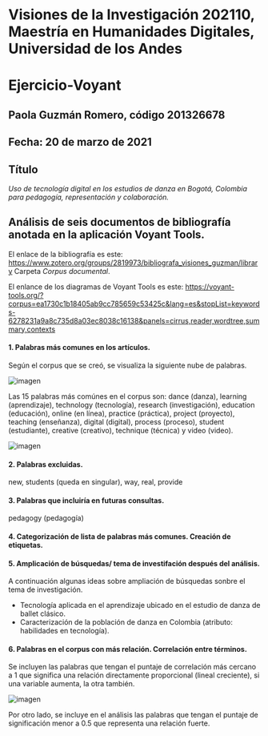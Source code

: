# Visiones de la Investigación 202110, Maestría en Humanidades Digitales, Universidad de los Andes

# Ejercicio-Voyant

## Paola Guzmán Romero, código 201326678

## Fecha: 20 de marzo de 2021

## Título
*Uso de tecnología digital en los estudios de danza en Bogotá, Colombia para pedagogía, representación y colaboración.*

## Análisis de seis documentos de bibliografía anotada en la aplicación Voyant Tools.

El enlace de la bibliografía es este: https://www.zotero.org/groups/2819973/bibliografa_visiones_guzman/library 
Carpeta _*Corpus documental*_. 

El enlance de los diagramas de Voyant Tools es este: https://voyant-tools.org/?corpus=ea1730c1b18405ab9cc785659c53425c&lang=es&stopList=keywords-6278231a9a8c735d8a03ec8038c16138&panels=cirrus,reader,wordtree,summary,contexts

#### 1. Palabras más comunes en los artículos. 

Según el corpus que se creó, se visualiza la siguiente nube de palabras. 

![imagen](https://github.com/nivaca/Visiones202110/blob/main/GuzmanP/Corpus/Im%C3%A1genes/Nube%20de%20palabras.png)

Las 15 palabras más comúnes en el corpus son: dance (danza), learning (aprendizaje), technology (tecnología), research (investigación), education (educación), online (en línea), practice (práctica), project (proyecto), teaching (enseñanza), digital (digital), process (proceso), student (estudiante), creative (creativo), technique (técnica) y video (video). 

![imagen](https://github.com/nivaca/Visiones202110/blob/main/GuzmanP/Corpus/Im%C3%A1genes/Palabras%20ma%CC%81s%20comunes.png)

#### 2. Palabras excluidas. 

new, students (queda en singular), way, real, provide

#### 3. Palabras que incluiría en futuras consultas. 

pedagogy (pedagogía)

#### 4. Categorización de lista de palabras más comunes. Creación de etiquetas. 



#### 5. Amplicación de búsquedas/ tema de investifación después del análisis. 

A continuación algunas ideas sobre ampliación de búsquedas sonbre el tema de investigación. 

* Tecnología aplicada en el aprendizaje ubicado en el estudio de danza de ballet clásico. 
* Caracterización de la población de danza en Colombia (atributo: habilidades en tecnología). 

#### 6. Palabras en el corpus con más relación. Correlación entre términos. 

Se incluyen las palabras que tengan el puntaje de correlación más cercano a 1 que significa una relación directamente proporcional (lineal creciente), si una variable aumenta, la otra también. 

![imagen](https://github.com/nivaca/Visiones202110/blob/main/GuzmanP/Corpus/Im%C3%A1genes/Correlaciones.png)

Por otro lado, se incluye en el análisis las palabras que tengan el puntaje de significación menor a 0.5 que representa una relación fuerte. 


